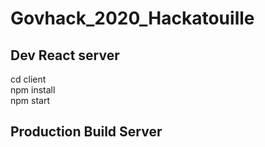 # Govhack_2020_Hackatouille

## Dev React server
cd client  
npm install  
npm start  

## Production Build Server
